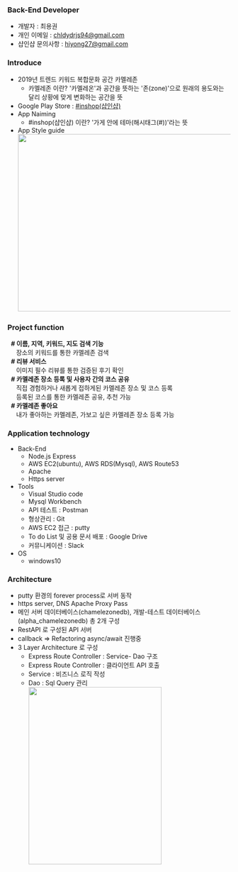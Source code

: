 ### Back-End Developer

- 개발자 : 최용권
- 개인 이메일 : chldydrjs94@gmail.com
- 샵인샵 문의사항 : hiyong27@gmail.com


### Introduce

- 2019년 트렌드 키워드 복합문화 공간 카멜레존
  - 카멜레존 이란? '카멜레온'과 공간을 뜻하는 '존(zone)'으로 원래의 용도와는 달리 상황에 맞게 변화하는 공간을 뜻
- Google Play Store : [#inshop(샵인샵)](https://play.google.com/store/apps/details?id=tk.yeonaeyong.shopinshop)
- App Naiming
  - #inshop(샵인샵) 이란? '가게 안에 테마(해시태그(#))'라는 뜻
- App Style guide
  <img src="https://user-images.githubusercontent.com/40785404/82349621-4fbdbb80-9a35-11ea-86de-7a5328b92fbe.jpg" width="600" height="400" />


### Project function
  &nbsp;&nbsp;<b>&#35; 이름, 지역, 키워드, 지도 검색 기능</b><br>
  &nbsp;&nbsp;&nbsp;&nbsp;&nbsp;장소의 키워드를 통한 카멜레존 검색<br>
  &nbsp;&nbsp;<b>&#35; 리뷰 서비스</b><br>
  &nbsp;&nbsp;&nbsp;&nbsp;&nbsp;이미지 필수 리뷰를 통한 검증된 후기 확인<br>
  &nbsp;&nbsp;<b>&#35; 카멜레존 장소 등록 및 사용자 간의 코스 공유</b><br>
  &nbsp;&nbsp;&nbsp;&nbsp;&nbsp;직접 경험하거나 새롭게 접하게된 카멜레존 장소 및 코스 등록<br>
  &nbsp;&nbsp;&nbsp;&nbsp;&nbsp;등록된 코스를 통한 카멜레존 공유, 추천 가능<br>
  &nbsp;&nbsp;<b>&#35; 카멜레존 좋아요</b><br>
  &nbsp;&nbsp;&nbsp;&nbsp;&nbsp;내가 좋아하는 카멜레존, 가보고 싶은 카멜레존 장소 등록 가능<br>


### Application technology
- Back-End
  - Node.js Express
  - AWS EC2(ubuntu), AWS RDS(Mysql), AWS Route53
  - Apache
  - Https server
- Tools
  - Visual Studio code
  - Mysql Workbench
  - API 테스트 : Postman
  - 형상관리 : Git
  - AWS EC2 접근 : putty
  - To do List 및 공용 문서 배포 : Google Drive
  - 커뮤니케이션 : Slack
- OS
  - windows10


### Architecture
- putty 환경의 forever process로 서버 동작
- https server, DNS Apache Proxy Pass
- 메인 서버 데이터베이스(chamelezonedb), 개발-테스트 데이터베이스(alpha_chamelezonedb) 총 2개 구성
- RestAPI 로 구성된 API 서버
- callback => Refactoring async/await 진행중
- 3 Layer Architecture 로 구성
  - Express Route Controller : Service- Dao 구조
  - Express Route Controller : 클라이언트 API 호출
  - Service : 비즈니스 로직 작성
  - Dao : Sql Query 관리<br>
    <img src="https://user-images.githubusercontent.com/40785404/82349388-feadc780-9a34-11ea-9a15-bf47e58cc47b.PNG" width="300" height="400" />

